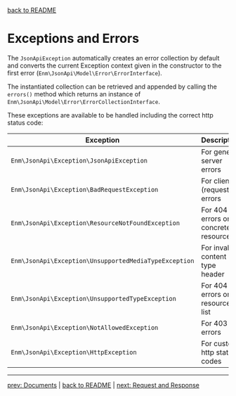 [back to README](../README.md)
# Exceptions and Errors
The `JsonApiException` automatically creates an error collection by default and converts the current Exception context given in the constructor to the first error (`Enm\JsonApi\Model\Error\ErrorInterface`).

The instantiated collection can be retrieved and appended by calling the `errors()` method which returns an instance of `Enm\JsonApi\Model\Error\ErrorCollectionInterface`.

These exceptions are available to be handled including the correct http status code:

|  Exception                                            | Description                           |
|-------------------------------------------------------|---------------------------------------|
| `Enm\JsonApi\Exception\JsonApiException`              | For general server errors             |
| `Enm\JsonApi\Exception\BadRequestException`           | For client (request) errors           |
| `Enm\JsonApi\Exception\ResourceNotFoundException`     | For 404 errors on a concrete resource |
| `Enm\JsonApi\Exception\UnsupportedMediaTypeException` | For invalid content type header       |
| `Enm\JsonApi\Exception\UnsupportedTypeException`      | For 404 errors on a resource list     |
| `Enm\JsonApi\Exception\NotAllowedException`           | For 403 errors                        |
| `Enm\JsonApi\Exception\HttpException`                 | For custom http status codes          |

*****

[prev: Documents](../docs/05-documents.md) | [back to README](../README.md) | [next: Request and Response](../docs/07-requests.md)
